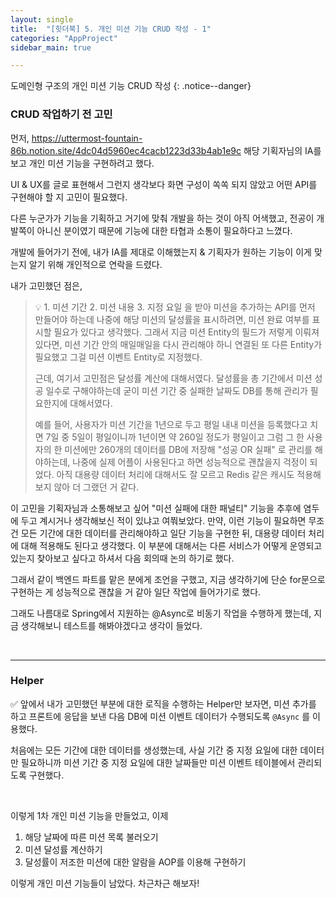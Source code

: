 ```yaml
---
layout: single
title:  "[힛더북] 5. 개인 미션 기능 CRUD 작성 - 1"
categories: "AppProject"
sidebar_main: true

---
```


도메인형 구조의 개인 미션 기능 CRUD 작성
{: .notice--danger}

### CRUD 작업하기 전 고민

먼저, <https://uttermost-fountain-86b.notion.site/4dc04d5960ec4cacb1223d33b4ab1e9c> 해당 기획자님의 IA를 보고 개인 미션 기능을 구현하려고 했다.

UI & UX를 글로 표현해서 그런지 생각보다 화면 구성이 쏙쏙 되지 않았고 어떤 API를 구현해야 할 지 고민이 필요했다.

다른 누군가가 기능을 기획하고 거기에 맞춰 개발을 하는 것이 아직 어색했고, 전공이 개발쪽이 아니신 분이였기 때문에 기능에 대한 타협과 소통이 필요하다고 느꼈다.

개발에 들어가기 전에, 내가 IA를 제대로 이해했는지 & 기획자가 원하는 기능이 이게 맞는지 알기 위해 개인적으로 연락을 드렸다.

내가 고민했던 점은,

> 💡 1. 미션 기간 2. 미션 내용 3. 지정 요일 을 받아 미션을 추가하는 API를 먼저 만들어야 하는데 나중에 해당 미션의 달성률을 표시하려면, 미션 완료 여부를 표시할 필요가 있다고 생각했다. 그래서 지금 미션 Entity의 필드가 저렇게 이뤄져있다면, 미션 기간 안의 매일매일을 다시 관리해야 하니 연결된 또 다른 Entity가 필요했고 그걸 미션 이벤트 Entity로 지정했다.
>
> 근데, 여기서 고민점은 달성률 계산에 대해서였다. 달성률을 총 기간에서 미션 성공 일수로 구해야하는데 굳이 미션 기간 중 실패한 날짜도 DB를 통해 관리가 필요한지에 대해서였다.
>
> 예를 들어, 사용자가 미션 기간을 1년으로 두고 평일 내내 미션을 등록했다고 치면 7일 중 5일이 평일이니까 1년이면 약 260일 정도가 평일이고 그럼 그 한 사용자의 한 미션에만 260개의 데이터를 DB에 저장해 "성공 OR 실패" 로 관리를 해야하는데, 나중에 실제 어플이 사용된다고 하면 성능적으로 괜찮을지 걱정이 되었다. 아직 대용량 데이터 처리에 대해서도 잘 모르고 Redis 같은 캐시도 적용해보지 않아 더 그랬던 거 같다.

이 고민을 기획자님과 소통해보고 싶어 "미션 실패에 대한 패널티" 기능을 추후에 염두에 두고 계시거나 생각해보신 적이 있냐고 여쭤보았다. 만약, 이런 기능이 필요하면 무조건 모든 기간에 대한 데이터를 관리해야하고 일단 기능을 구현한 뒤, 대용량 데이터 처리에 대해 적용해도 된다고 생각했다. 이 부분에 대해서는 다른 서비스가 어떻게 운영되고 있는지 찾아보고 싶다고 하셔서 다음 회의때 논의 하기로 했다.

그래서 같이 백엔드 파트를 맡은 분에게 조언을 구했고, 지금 생각하기에 단순 for문으로 구현하는 게 성능적으로 괜찮을 거 같아 일단 작업에 들어가기로 했다.

그래도 나름대로 Spring에서 지원하는 @Async로 비동기 작업을 수행하게 했는데, 지금 생각해보니 테스트를 해봐야겠다고 생각이 들었다.

<br/>

<hr/>

### Helper

✅ 앞에서 내가 고민했던 부분에 대한 로직을 수행하는 Helper만 보자면, 미션 추가를 하고 프론트에 응답을 보낸 다음 DB에 미션 이벤트 데이터가 수행되도록 `@Async` 를 이용했다.

처음에는 모든 기간에 대한 데이터를 생성했는데, 사실 기간 중 지정 요일에 대한 데이터만 필요하니까 미션 기간 중 지정 요일에 대한 날짜들만 미션 이벤트 테이블에서 관리되도록 구현했다.



<script src="https://gist.github.com/Hanseung2/2dd113e804bc15e3a686a5ebbf2a1243.js"></script>

<br/>

이렇게 1차 개인 미션 기능을 만들었고, 이제

1. 해당 날짜에 따른 미션 목록 불러오기
2. 미션 달성률 계산하기
3. 달성률이 저조한 미션에 대한 알람을 AOP를 이용해 구현하기

이렇게 개인 미션 기능들이 남았다. 차근차근 해보자!

